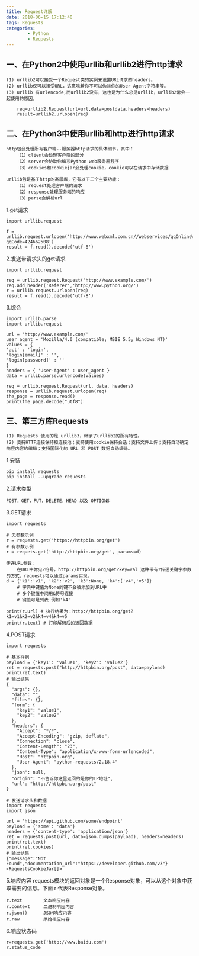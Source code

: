 ```yaml
---
title: Request详解
date: 2018-06-15 17:12:40
tags: Requests
categories:
		- Python
		- Requests
---
```

## 一、在Python2中使用urllib和urllib2进行http请求
    
    (1) urllib2可以接受一个Request类的实例来设置URL请求的headers。
    (2) urllib仅可以接受URL，这意味着你不可以伪装你的User Agent字符串等。
    (3) urllib 有urlencode,而urllib2没有，这也是为什么总是urllib，urllib2常会一起使用的原因。

```
    req=urllib2.Request(url=url,data=postdata,headers=headers)
    result=urllib2.urlopen(req)
```

## 二、在Python3中使用urllib和http进行http请求

    http包会处理所有客户端--服务器http请求的具体细节，其中：
        （1）client会处理客户端的部分
        （2）server会协助你编写Python web服务器程序
        （3）cookies和cookiejar会处理cookie，cookie可以在请求中存储数据

    urllib包是基于http的高层库，它有以下三个主要功能：
        （1）request处理客户端的请求
        （2）response处理服务端的响应
        （3）parse会解析url

1.get请求

	import urllib.request

    f = urllib.request.urlopen('http://www.webxml.com.cn//webservices/qqOnlineWebService.asmx/qqCheckOnline?qqCode=424662508')
    result = f.read().decode('utf-8')
2.发送带请求头的get请求

    import urllib.request

    req = urllib.request.Request('http://www.example.com/')
    req.add_header('Referer','http://www.python.org/')
    r = urllib.request.urlopen(req)
    result = f.read().decode('utf-8')

3.综合
```
import urllib.parse  
import urllib.request  

url = 'http://www.example.com/'  
user_agent = 'Mozilla/4.0 (compatible; MSIE 5.5; Windows NT)'  
values = {  
'act' : 'login',  
'login[email]' : '',  
'login[password]' : ''  
}  
headers = { 'User-Agent' : user_agent }  
data = urllib.parse.urlencode(values)  

req = urllib.request.Request(url, data, headers)  
response = urllib.request.urlopen(req)  
the_page = response.read()  
print(the_page.decode("utf8")
```
    
## 三、第三方库Requests

    (1) Requests 使用的是 urllib3，继承了urllib2的所有特性。
    (2) 支持HTTP连接保持和连接池；支持使用cookie保持会话；支持文件上传；支持自动确定响应内容的编码；支持国际化的 URL 和 POST 数据自动编码。

1.安装

    pip install requests
    pip install --upgrade requests
2.请求类型

    POST，GET，PUT，DELETE，HEAD 以及 OPTIONS
3.GET请求
    
    import requests

    # 无参数示例
    r = requests.get('https://httpbin.org/get')
    # 有参数示例
    r = requets.get('http://httpbin.org/get', params=d)

    传递URL参数：
        在URL中常见?符号，http://httpbin.org/get?key=val 这种带有?传递关键字参数的方式，requests可以通过params实现。
    d = {'k1':'v1', 'k2':'v2', 'k3':None, 'k4':['v4','v5']}  
        # 字典中键值为None的键不会被添加到URL中
        # 多个键值中间用&符号连接
        # 键值可是列表 例如'k4'

    print(r.url) # 执行结果为：http://httpbin.org/get?k1=v1&k2=v2&k4=v4&k4=v5
    print(r.text) # 打印解码后的返回数据
4.POST请求
    
    import requests
 
    # 基本样例    
    payload = {'key1': 'value1', 'key2': 'value2'}
    ret = requests.post("http://httpbin.org/post", data=payload)
    print(ret.text)
    # 输出结果
    {
      "args": {}, 
      "data": "", 
      "files": {}, 
      "form": {
        "key1": "value1", 
        "key2": "value2"
      }, 
      "headers": {
        "Accept": "*/*", 
        "Accept-Encoding": "gzip, deflate", 
        "Connection": "close", 
        "Content-Length": "23", 
        "Content-Type": "application/x-www-form-urlencoded", 
        "Host": "httpbin.org", 
        "User-Agent": "python-requests/2.18.4"
      }, 
      "json": null, 
      "origin": "不告诉你这里返回的是你的IP地址", 
      "url": "http://httpbin.org/post"
    }

    # 发送请求头和数据
    import requests
    import json

    url = 'https://api.github.com/some/endpoint'
    payload = {'some': 'data'}
    headers = {'content-type': 'application/json'}
    ret = requests.post(url, data=json.dumps(payload), headers=headers)
    print(ret.text)
    print(ret.cookies)
    # 输出结果
    {"message":"Not Found","documentation_url":"https://developer.github.com/v3"}
    <RequestsCookieJar[]>
5.响应内容
requests模块的返回对象是一个Response对象，可以从这个对象中获取需要的信息。下面 r 代表Response对象。

    r.text        文本响应内容
    r.context     二进制响应内容
    r.json()      JSON响应内容
    r.raw         原始相应内容
6.响应状态码
    
    r=requests.get('http://www.baidu.com')
    r.status_code

